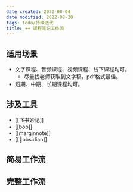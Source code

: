 ```yaml
---
date created: 2022-08-04
date modified: 2022-08-20
tags: todo/持续迭代
title: ++ 课程笔记工作流
---
```


## 适用场景

- 文字课程、音频课程、视频课程、线下课程均可。
	- 尽量找老师获取到文字稿，pdf格式最佳。
- 短期、中期、长期课程均可。

## 涉及工具

- [[飞书妙记]]
- [[bob]]
- [[marginnote]]
- [[🤖obsidian]]

## 简易工作流

## 完整工作流
